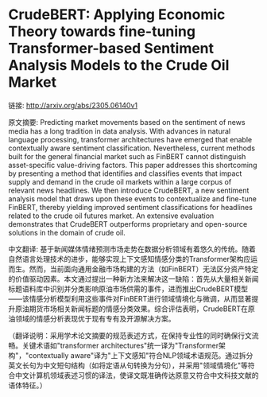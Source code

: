 # CrudeBERT: Applying Economic Theory towards fine-tuning Transformer-based Sentiment Analysis Models to the Crude Oil Market

链接: http://arxiv.org/abs/2305.06140v1

原文摘要:
Predicting market movements based on the sentiment of news media has a long
tradition in data analysis. With advances in natural language processing,
transformer architectures have emerged that enable contextually aware sentiment
classification. Nevertheless, current methods built for the general financial
market such as FinBERT cannot distinguish asset-specific value-driving factors.
This paper addresses this shortcoming by presenting a method that identifies
and classifies events that impact supply and demand in the crude oil markets
within a large corpus of relevant news headlines. We then introduce CrudeBERT,
a new sentiment analysis model that draws upon these events to contextualize
and fine-tune FinBERT, thereby yielding improved sentiment classifications for
headlines related to the crude oil futures market. An extensive evaluation
demonstrates that CrudeBERT outperforms proprietary and open-source solutions
in the domain of crude oil.

中文翻译:
基于新闻媒体情绪预测市场走势在数据分析领域有着悠久的传统。随着自然语言处理技术的进步，能够实现上下文感知情感分类的Transformer架构应运而生。然而，当前面向通用金融市场构建的方法（如FinBERT）无法区分资产特定的价值驱动因素。本文通过提出一种新方法来解决这一缺陷：首先从大量相关新闻标题语料库中识别并分类影响原油市场供需的事件，进而推出CrudeBERT模型——该情感分析模型利用这些事件对FinBERT进行领域情境化与微调，从而显著提升原油期货市场相关新闻标题的情感分类效果。综合评估表明，CrudeBERT在原油领域的情感分析表现优于现有专有及开源解决方案。

（翻译说明：采用学术论文摘要的规范表述方式，在保持专业性的同时确保行文流畅。关键术语如"transformer architectures"统一译为"Transformer架构"，"contextually aware"译为"上下文感知"符合NLP领域术语规范。通过拆分英文长句为中文短句结构（如将定语从句转换为分句），并采用"领域情境化"等符合中文计算机领域表述习惯的译法，使译文既准确传达原意又符合中文科技文献的语体特征。）
